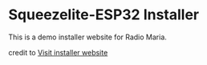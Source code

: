 # Squeezelite-ESP32 Installer

This is a demo installer website for Radio Maria.

credit to [Visit installer website](https://paulusschoutsen.nl/squeezelite-esp32-install/)
